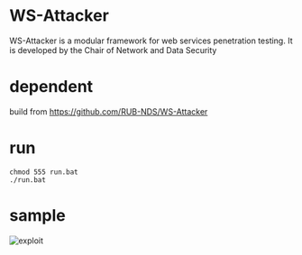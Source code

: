 # WS-Attacker
WS-Attacker is a modular framework for web services penetration testing. It is developed by the Chair of Network and Data Security

# dependent
build from https://github.com/RUB-NDS/WS-Attacker

# run
```
chmod 555 run.bat
./run.bat
```

# sample
![exploit](https://github.com/hktalent/WS-Attacker/blob/master/sample.jpg?raw=true)
